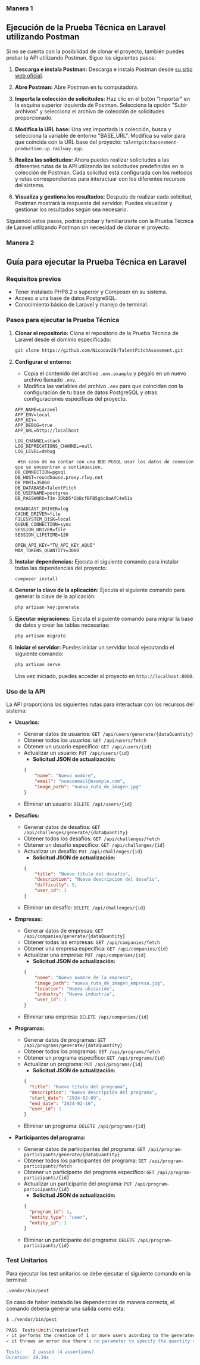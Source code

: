 ### Manera 1
## Ejecución de la Prueba Técnica en Laravel utilizando Postman

Si no se cuenta con la posibilidad de clonar el proyecto, también puedes probar la API utilizando Postman. Sigue los siguientes pasos:

1. **Descarga e instala Postman:**
   Descarga e instala Postman desde [su sitio web oficial](https://www.postman.com/downloads/).

2. **Abre Postman:**
   Abre Postman en tu computadora.

3. **Importa la colección de solicitudes:**
   Haz clic en el botón "Importar" en la esquina superior izquierda de Postman. Selecciona la opción "Subir archivos" y selecciona el archivo de colección de solicitudes proporcionado.

4. **Modifica la URL base:**
   Una vez importada la colección, busca y selecciona la variable de entorno "BASE_URL". Modifica su valor para que coincida con la URL base del proyecto: `talentpitchassesment-production.up.railway.app`.

5. **Realiza las solicitudes:**
   Ahora puedes realizar solicitudes a las diferentes rutas de la API utilizando las solicitudes predefinidas en la colección de Postman. Cada solicitud está configurada con los métodos y rutas correspondientes para interactuar con los diferentes recursos del sistema.

6. **Visualiza y gestiona los resultados:**
   Después de realizar cada solicitud, Postman mostrará la respuesta del servidor. Puedes visualizar y gestionar los resultados según sea necesario.

Siguiendo estos pasos, podrás probar y familiarizarte con la Prueba Técnica de Laravel utilizando Postman sin necesidad de clonar el proyecto.

### Manera 2
## Guía para ejecutar la Prueba Técnica en Laravel

### Requisitos previos
- Tener instalado PHP8.2 o superior y Composer en su sistema.
- Acceso a una base de datos PostgreSQL.
- Conocimiento básico de Laravel y manejo de terminal.

### Pasos para ejecutar la Prueba Técnica

1. **Clonar el repositorio:**
   Clona el repositorio de la Prueba Técnica de Laravel desde el dominio especificado:

   ```bash
   git clone https://github.com/Nicodav28/TalentPitchAssesment.git
   ```

2. **Configurar el entorno:**
   - Copia el contenido del archivo `.env.example` y pégalo en un nuevo archivo llamado `.env`.
   - Modifica las variables del archivo `.env` para que coincidan con la configuración de tu base de datos PostgreSQL y otras configuraciones específicas del proyecto.

   ```dotenv
   APP_NAME=Laravel
   APP_ENV=local
   APP_KEY=
   APP_DEBUG=true
   APP_URL=http://localhost

   LOG_CHANNEL=stack
   LOG_DEPRECATIONS_CHANNEL=null
   LOG_LEVEL=debug

    #En caso de no contar con una BDD PGSQL usar los datos de conexion que se encuentran a continuacion.
   DB_CONNECTION=pgsql
   DB_HOST=roundhouse.proxy.rlwy.net
   DB_PORT=35060
   DB_DATABASE=TalentPitch
   DB_USERNAME=postgres
   DB_PASSWORD=f3e-3DbD5*GbBcfBFB5gbcBaAfC4e51a

   BROADCAST_DRIVER=log
   CACHE_DRIVER=file
   FILESYSTEM_DISK=local
   QUEUE_CONNECTION=sync
   SESSION_DRIVER=file
   SESSION_LIFETIME=120

   OPEN_API_KEY="TU_API_KEY_AQUI"
   MAX_TOKENS_QUANTITY=3000
   ```

3. **Instalar dependencias:**
   Ejecuta el siguiente comando para instalar todas las dependencias del proyecto:

   ```bash
   composer install
   ```

4. **Generar la clave de la aplicación:**
   Ejecuta el siguiente comando para generar la clave de la aplicación:

   ```bash
   php artisan key:generate
   ```

5. **Ejecutar migraciones:**
   Ejecuta el siguiente comando para migrar la base de datos y crear las tablas necesarias:

   ```bash
   php artisan migrate
   ```

6. **Iniciar el servidor:**
   Puedes iniciar un servidor local ejecutando el siguiente comando:

   ```bash
   php artisan serve
   ```

   Una vez iniciado, puedes acceder al proyecto en `http://localhost:8000`.

### Uso de la API

La API proporciona las siguientes rutas para interactuar con los recursos del sistema:

- **Usuarios:**
  - Generar datos de usuarios: `GET /api/users/generate/{dataQuantity}`
  - Obtener todos los usuarios: `GET /api/users/fetch`
  - Obtener un usuario específico: `GET /api/users/{id}`
  - Actualizar un usuario: `PUT /api/users/{id}`
    - **Solicitud JSON de actualización:**
    ```json
    {
        "name": "Nuevo nombre",
        "email": "nuevoemail@example.com",
        "image_path": "nueva_ruta_de_imagen.jpg"
    }
    ```
  - Eliminar un usuario: `DELETE /api/users/{id}`

- **Desafíos:**
  - Generar datos de desafíos: `GET /api/challenges/generate/{dataQuantity}`
  - Obtener todos los desafíos: `GET /api/challenges/fetch`
  - Obtener un desafío específico: `GET /api/challenges/{id}`
  - Actualizar un desafío: `PUT /api/challenges/{id}`
    - **Solicitud JSON de actualización:**
    ```json
    {
        "title": "Nuevo título del desafío",
        "description": "Nueva descripción del desafío",
        "difficulty": 5,
        "user_id": 1
    }
    ```
  - Eliminar un desafío: `DELETE /api/challenges/{id}`

- **Empresas:**
  - Generar datos de empresas: `GET /api/companies/generate/{dataQuantity}`
  - Obtener todas las empresas: `GET /api/companies/fetch`
  - Obtener una empresa específica: `GET /api/companies/{id}`
  - Actualizar una empresa: `PUT /api/companies/{id}`
    - **Solicitud JSON de actualización:**
    ```json
    {
        "name": "Nuevo nombre de la empresa",
        "image_path": "nueva_ruta_de_imagen_empresa.jpg",
        "location": "Nueva ubicación",
        "industry": "Nueva industria",
        "user_id": 1
    }
    ```
  - Eliminar una empresa: `DELETE /api/companies/{id}`

- **Programas:**
  - Generar datos de programas: `GET /api/programs/generate/{dataQuantity}`
  - Obtener todos los programas: `GET /api/programs/fetch`
  - Obtener un programa específico: `GET /api/programs/{id}`
  - Actualizar un programa: `PUT /api/programs/{id}`
    - **Solicitud JSON de actualización:**
    ```json
    {
      "title": "Nuevo título del programa",
      "description": "Nueva descripción del programa",
      "start_date": "2024-02-09",
      "end_date": "2024-02-16",
      "user_id": 1
    }
    ```
  - Eliminar un programa: `DELETE /api/programs/{id}`

- **Participantes del programa:**
  - Generar datos de participantes del programa: `GET /api/program-participants/generate/{dataQuantity}`
  - Obtener todos los participantes del programa: `GET /api/program-participants/fetch`
  - Obtener un participante del programa específico: `GET /api/program-participants/{id}`
  - Actualizar un participante del programa: `PUT /api/program-participants/{id}`
    - **Solicitud JSON de actualización:**
    ```json
    {
      "program_id": 1,
      "entity_type": "user",
      "entity_id": 1
    }
    ```
  - Eliminar un participante del programa: `DELETE /api/program-participants/{id}`

### Test Unitarios
   Para ejecutar los test unitarios se debe ejecutar el siguiente comando en la terminal:

   ```bash
   .vendor/bin/pest
   ```

   En caso de haber instalado las dependencias de manera correcta, el comando deberia generar una salida
   como esta:
   
   ```bash
   $ ./vendor/bin/pest

   PASS  Tests\Unit\CreateUserTest
   ✓ it performs the creation of 1 or more users acording to the generated data from GPT API                              26.50s  
   ✓ it throws an error due there's no parameter to specify the quantity of users wants to be created                      2.55s  

   Tests:    2 passed (4 assertions)
   Duration: 29.24s
   ```
   